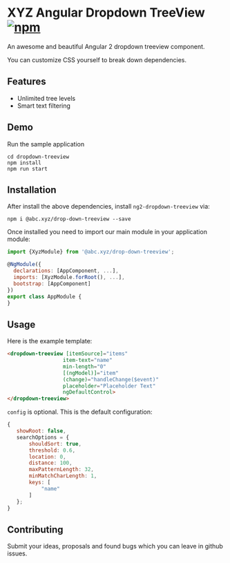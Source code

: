 # XYZ Angular Dropdown TreeView [![npm](https://img.shields.io/badge/awesome-∞-brightgreen.svg)](https://www.npmjs.com/package/@abc.xyz/drop-down-treeview)

An awesome and beautiful Angular 2 dropdown treeview component.

You can customize CSS yourself to break down dependencies.

## Features

* Unlimited tree levels
* Smart text filtering

## Demo

Run the sample application
```shell
cd dropdown-treeview 
npm install
npm run start
```

## Installation

After install the above dependencies, install `ng2-dropdown-treeview` via:
```shell
npm i @abc.xyz/drop-down-treeview --save
```
Once installed you need to import our main module in your application module:
```js
import {XyzModule} from '@abc.xyz/drop-down-treeview';

@NgModule({
  declarations: [AppComponent, ...],
  imports: [XyzModule.forRoot(), ...],  
  bootstrap: [AppComponent]
})
export class AppModule {
}
```

## Usage

Here is the example template:
```html
<dropdown-treeview [itemSource]="items"
                  item-text="name"
                  min-length="0"
                  [(ngModel)]="item"
                  (change)="handleChange($event)"
                  placeholder="Placeholder Text"
                  ngDefaultControl>
</dropdown-treeview>
```

 `config` is optional. This is the default configuration:
 ```js
 {
    showRoot: false,
    searchOptions = {
        shouldSort: true,
        threshold: 0.6,
        location: 0,
        distance: 100,
        maxPatternLength: 32,
        minMatchCharLength: 1,
        keys: [
            "name"
        ]
    };
}
```
## Contributing

Submit your ideas, proposals and found bugs which you can leave in github issues. 